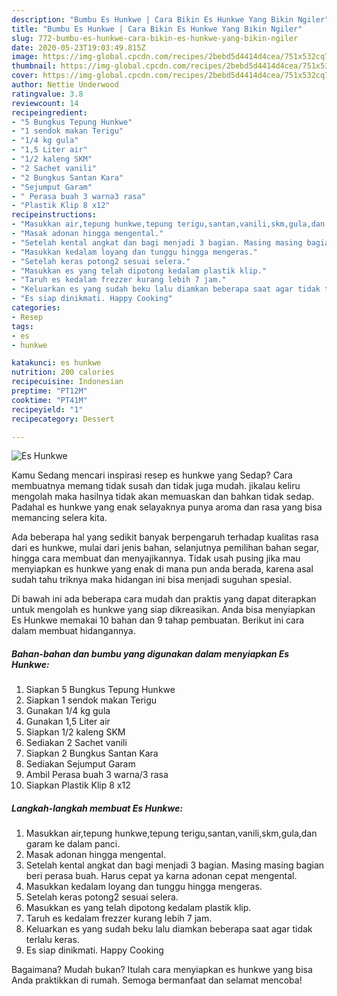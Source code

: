 ```yaml
---
description: "Bumbu Es Hunkwe | Cara Bikin Es Hunkwe Yang Bikin Ngiler"
title: "Bumbu Es Hunkwe | Cara Bikin Es Hunkwe Yang Bikin Ngiler"
slug: 772-bumbu-es-hunkwe-cara-bikin-es-hunkwe-yang-bikin-ngiler
date: 2020-05-23T19:03:49.815Z
image: https://img-global.cpcdn.com/recipes/2bebd5d4414d4cea/751x532cq70/es-hunkwe-foto-resep-utama.jpg
thumbnail: https://img-global.cpcdn.com/recipes/2bebd5d4414d4cea/751x532cq70/es-hunkwe-foto-resep-utama.jpg
cover: https://img-global.cpcdn.com/recipes/2bebd5d4414d4cea/751x532cq70/es-hunkwe-foto-resep-utama.jpg
author: Nettie Underwood
ratingvalue: 3.8
reviewcount: 14
recipeingredient:
- "5 Bungkus Tepung Hunkwe"
- "1 sendok makan Terigu"
- "1/4 kg gula"
- "1,5 Liter air"
- "1/2 kaleng SKM"
- "2 Sachet vanili"
- "2 Bungkus Santan Kara"
- "Sejumput Garam"
- " Perasa buah 3 warna3 rasa"
- "Plastik Klip 8 x12"
recipeinstructions:
- "Masukkan air,tepung hunkwe,tepung terigu,santan,vanili,skm,gula,dan garam ke dalam panci."
- "Masak adonan hingga mengental."
- "Setelah kental angkat dan bagi menjadi 3 bagian. Masing masing bagian beri perasa buah. Harus cepat ya karna adonan cepat mengental."
- "Masukkan kedalam loyang dan tunggu hingga mengeras."
- "Setelah keras potong2 sesuai selera."
- "Masukkan es yang telah dipotong kedalam plastik klip."
- "Taruh es kedalam frezzer kurang lebih 7 jam."
- "Keluarkan es yang sudah beku lalu diamkan beberapa saat agar tidak terlalu keras."
- "Es siap dinikmati. Happy Cooking"
categories:
- Resep
tags:
- es
- hunkwe

katakunci: es hunkwe 
nutrition: 200 calories
recipecuisine: Indonesian
preptime: "PT12M"
cooktime: "PT41M"
recipeyield: "1"
recipecategory: Dessert

---
```



![Es Hunkwe](https://img-global.cpcdn.com/recipes/2bebd5d4414d4cea/751x532cq70/es-hunkwe-foto-resep-utama.jpg)

Kamu Sedang mencari inspirasi resep es hunkwe yang Sedap? Cara membuatnya memang tidak susah dan tidak juga mudah. jikalau keliru mengolah maka hasilnya tidak akan memuaskan dan bahkan tidak sedap. Padahal es hunkwe yang enak selayaknya punya aroma dan rasa yang bisa memancing selera kita.

Ada beberapa hal yang sedikit banyak berpengaruh terhadap kualitas rasa dari es hunkwe, mulai dari jenis bahan, selanjutnya pemilihan bahan segar, hingga cara membuat dan menyajikannya. Tidak usah pusing jika mau menyiapkan es hunkwe yang enak di mana pun anda berada, karena asal sudah tahu triknya maka hidangan ini bisa menjadi suguhan spesial.




Di bawah ini ada beberapa cara mudah dan praktis yang dapat diterapkan untuk mengolah es hunkwe yang siap dikreasikan. Anda bisa menyiapkan Es Hunkwe memakai 10 bahan dan 9 tahap pembuatan. Berikut ini cara dalam membuat hidangannya.

<!--inarticleads1-->

##### Bahan-bahan dan bumbu yang digunakan dalam menyiapkan Es Hunkwe:

1. Siapkan 5 Bungkus Tepung Hunkwe
1. Siapkan 1 sendok makan Terigu
1. Gunakan 1/4 kg gula
1. Gunakan 1,5 Liter air
1. Siapkan 1/2 kaleng SKM
1. Sediakan 2 Sachet vanili
1. Siapkan 2 Bungkus Santan Kara
1. Sediakan Sejumput Garam
1. Ambil  Perasa buah 3 warna/3 rasa
1. Siapkan Plastik Klip 8 x12




<!--inarticleads2-->

##### Langkah-langkah membuat Es Hunkwe:

1. Masukkan air,tepung hunkwe,tepung terigu,santan,vanili,skm,gula,dan garam ke dalam panci.
1. Masak adonan hingga mengental.
1. Setelah kental angkat dan bagi menjadi 3 bagian. Masing masing bagian beri perasa buah. Harus cepat ya karna adonan cepat mengental.
1. Masukkan kedalam loyang dan tunggu hingga mengeras.
1. Setelah keras potong2 sesuai selera.
1. Masukkan es yang telah dipotong kedalam plastik klip.
1. Taruh es kedalam frezzer kurang lebih 7 jam.
1. Keluarkan es yang sudah beku lalu diamkan beberapa saat agar tidak terlalu keras.
1. Es siap dinikmati. Happy Cooking




Bagaimana? Mudah bukan? Itulah cara menyiapkan es hunkwe yang bisa Anda praktikkan di rumah. Semoga bermanfaat dan selamat mencoba!
